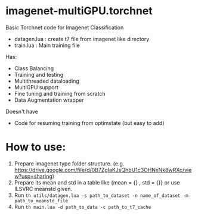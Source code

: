 # imagenet-multiGPU.torchnet

Basic Torchnet code for Imagenet Classification

* datagen.lua : create t7 file from imagenet like directory
* train.lua : Main training file

Has:

* Class Balancing
* Training and testing
* Multithreaded dataloading
* MultiGPU support
* Fine tuning and training from scratch
* Data Augmentation wrapper

Doesn't have

* Code for resuming training from optimstate (but easy to add)

# How to use:

1. Prepare imagenet type folder structure. (e.g. https://drive.google.com/file/d/0B7ZgIaKJsQhbU1c3OHNxNk8wRXc/view?usp=sharing)
2. Prepare its mean and std in a table like {mean = {} , std = {}} or use ILSVRC meanstd given.
3. Run `th utils/datagen.lua -s path_to_dataset -n name_of_dataset -m path_to_meanstd_file`
4. Run `th main.lua -d path_to_data -c path_to_t7_cache`
